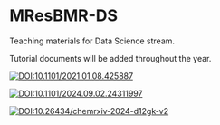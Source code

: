 # MResBMR-DS
Teaching materials for Data Science stream.

Tutorial documents will be added throughout the year.

[![DOI:10.1101/2021.01.08.425887](http://img.shields.io/badge/DOI-10.1101/2021.01.08.425887-BE2536.svg)](https://doi.org/10.1101/2021.01.08.425887)

[![DOI:10.1101/2024.09.02.24311997](http://img.shields.io/badge/DOI-10.1101/2024.09.02.24311997-blue.svg)](https://doi.org/10.1101/2024.09.02.24311997)

[![DOI:10.26434/chemrxiv-2024-d12gk-v2](http://img.shields.io/badge/DOI-10.26434/chemrxiv.2024.d12gk.v2-F1E518.svg)](https://doi.org/10.26434/chemrxiv-2024-d12gk-v2)
